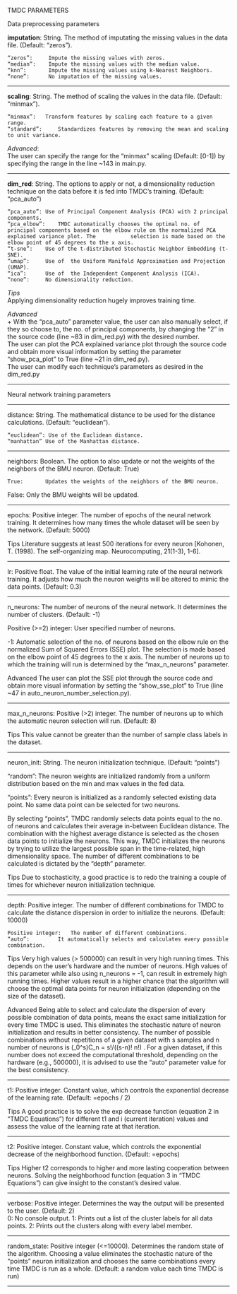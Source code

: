 TMDC PARAMETERS


Data preprocessing parameters

**imputation**: String. The method of imputating the missing values in the data file. (Default: “zeros”).

	“zeros”:	 Impute the missing values with zeros.
	“median”:	 Impute the missing values with the median value.
	“knn”: 		 Impute the missing values using k-Nearest Neighbors.
	“none”: 	 No imputation of the missing values.

______________________________________________________________________________


**scaling**: String. The method of scaling the values in the data file. (Default: “minmax”).

	“minmax”: 	Transform features by scaling each feature to a given range.
	“standard”: 	Standardizes features by removing the mean and scaling to unit variance.

*Advanced*:  
	The user can specify the range for the “minmax” scaling (Default: [0-1]) by specifying the range in the line ~143 in main.py.

______________________________________________________________________________



**dim_red**: String. The options to apply or not, a dimensionality reduction technique on the data before it is fed into TMDC’s training. (Default: “pca_auto”)

	“pca_auto”:	Use of Principal Component Analysis (PCA) with 2 principal components.
	“pca_elbow”:	TMDC automatically chooses the optimal no. of principal components based on the elbow rule on the normalized PCA explained variance plot. The 			selection is made based on the elbow point of 45 degrees to the x axis.
	“t-sne”:	Use of the t-distributed Stochastic Neighbor Embedding (t-SNE).
	“umap”: 	Use of  the Uniform Manifold Approximation and Projection (UMAP).
	“ica”: 		Use of  the Independent Component Analysis (ICA).
	“none”: 	No dimensionality reduction.  

*Tips*  
	Applying dimensionality reduction hugely improves training time.  


*Advanced*  
	+ With the “pca_auto” parameter value, the user can also manually select, if they so choose to, the no. of principal components, by changing the “2” in the 	 source code (line ~83 in dim_red.py) with the desired number.  
	The user can plot the PCA explained variance plot through the source code and obtain more visual information by setting the parameter “show_pca_plot” to True 	(line ~21 in dim_red.py).  
	The user can modify each technique’s parameters as desired in the dim_red.py

______________________________________________________________________________










Neural network training parameters

______________________________________________________________________________

distance: String. The mathematical distance to be used for the distance calculations. (Default: “euclidean”).

	“euclidean”: Use of the Euclidean distance.
	“manhattan” Use of the Manhattan distance.
______________________________________________________________________________

neighbors: Boolean. The option to also update or not the weights of the neighbors of the BMU neuron. (Default: True)

	True: 		Updates the weights of the neighbors of the BMU neuron.
False: 		Only the BMU weights will be updated.
_______________________________________________________________

epochs: Positive integer. The number of epochs of the neural network training. It determines how many times the whole dataset will be seen by the network. (Default: 5000)

Tips
	Literature suggests at least 500 iterations for every neuron [Kohonen, T. (1998). The self-organizing map. Neurocomputing, 21(1-3), 1-6].
______________________________________________________________________________

lr: Positive float. The value of the initial learning rate of the neural network training. It adjusts how much the neuron weights will be altered to mimic the data points. (Default: 0.3)

______________________________________________________________________________
n_neurons: The number of neurons of the neural network. It determines the number of clusters. (Default: -1)

Positive (>=2) integer:  	User specified number of neurons.

-1: 	Automatic selection of the no. of neurons based on the elbow rule on the normalized Sum of Squared Errors (SSE) plot. The selection is made based on the elbow point of 45 degrees to the x axis. The number of neurons up to which the training will run is determined by the “max_n_neurons” parameter.

Advanced
	The user can plot the SSE plot through the source code and obtain more visual information by setting the “show_sse_plot” to True (line ~47 in auto_neuron_number_selection.py).

_____________________________________________________________________________

max_n_neurons: Positive (>2) integer. The number of neurons up to which the automatic neuron selection will run. (Default: 8)

Tips
	This value cannot be greater than the number of sample class labels in the dataset.

______________________________________________________________________________

neuron_init: String. The neuron initialization technique. (Default: “points”)

“random”: 	The neuron weights are initialized randomly from a uniform distribution based on the min and max values in the fed data.

“points”: 	Every neuron is initialized as a randomly selected existing data point.
No same data point can be selected for two neurons.

By selecting “points”, TMDC randomly selects data points equal to the no. of neurons and calculates their average in-between Euclidean distance. The combination with the highest average distance is selected as the chosen data points to initialize the neurons. This way, TMDC initializes the neurons by trying to utilize the largest possible span in the time-related, high dimensionality space. The number of different combinations to be calculated is dictated by the “depth” parameter.

Tips
	Due to stochasticity, a good practice is to redo the training a couple of times for whichever neuron initialization technique.

______________________________________________________________________________

depth: Positive integer. The number of different combinations for TMDC to calculate the distance dispersion in order to initialize the neurons. (Default: 10000)

	Positive integer: 	The number of different combinations.
	“auto”:			It automatically selects and calculates every possible combination.

Tips
	Very high values (> 500000) can result in very high running times. This depends on the user’s hardware and the number of neurons.
	High values of this parameter while also using n_neurons = -1, can result in extremely high running times.
	Higher values result in a higher chance that the algorithm will choose the optimal data points for neuron initialization (depending on the size of the dataset).

Advanced
	Being able to select and calculate the dispersion of every possible combination of data points, means the exact same initialization for every time TMDC is used. This eliminates the stochastic nature of neuron initialization and results in better consistency.
	The number of possible combinations without repetitions of a given dataset with s samples and n number of neurons is (_0^s)C_n   =  s!/((s-n)! n!)  . For a given dataset, if this number does not exceed the computational threshold, depending on the hardware (e.g., 500000), it is advised to use the “auto” parameter value for the best consistency.

____________________________________________________________________________

t1: Positive integer. Constant value, which controls the exponential decrease of the learning rate. (Default: =epochs / 2)

Tips
	A good practice is to solve the exp decrease function (equation 2 in “TMDC Equations”) for different t1 and i (current iteration) values and assess the value of the learning rate at that iteration.
______________________________________________________________________________

t2: Positive integer. Constant value, which controls the exponential decrease of the neighborhood function. (Default: =epochs)

Tips
	Higher t2 corresponds to higher and more lasting cooperation between neurons. Solving the neighborhood function (equation 3 in “TMDC Equations”) can give insight to the constant’s desired value.
______________________________________________________________________________

verbose: Positive integer. Determines the way the output will be presented to the user. (Default: 2)	
	0:	No console output.
	1: 	Prints out a list of the cluster labels for all data points.
	2: 	Prints out the clusters along with every label member.
______________________________________________________________________________

random_state: Positive integer (<=10000). Determines the random state of the algorithm. Choosing a value eliminates the stochastic nature of the “points” neuron initialization and chooses the same combinations every time TMDC is run as a whole. (Default: a random value each time TMDC is run)

______________________________________________________________________________

